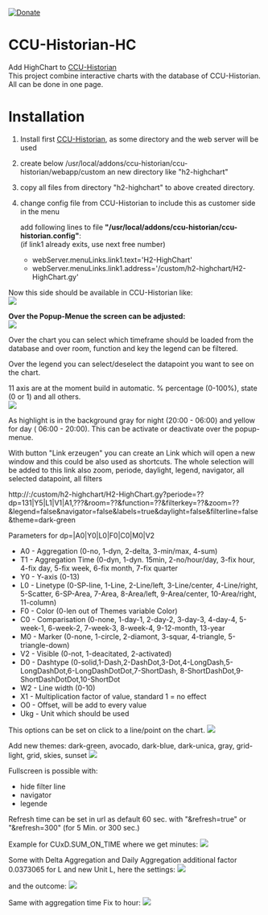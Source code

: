 [![Donate](https://img.shields.io/badge/Donate-PayPal-green.svg)](https://www.paypal.com/cgi-bin/webscr?cmd=_donations&business=UNR7TVPVH74TE&currency_code=EUR&source=url)

# CCU-Historian-HC  
Add HighChart to [CCU-Historian](https://github.com/mdzio/ccu-historian)  
This project combine interactive charts with the database of CCU-Historian. All can be done in one page.  

# Installation  
1. Install first [CCU-Historian](https://github.com/mdzio/ccu-historian), as some directory and the web server will be used
2. create below /usr/local/addons/ccu-historian/ccu-historian/webapp/custom an new directory like "h2-highchart"
3. copy all files from directory "h2-highchart" to above created directory.
4. change config file from CCU-Historian to include this as customer side in the menu
   
   add following lines to file **"/usr/local/addons/ccu-historian/ccu-historian.config"**:  
   (if link1 already exits, use next free number)  
   * webServer.menuLinks.link1.text='H2-HighChart'  
   * webServer.menuLinks.link1.address='/custom/h2-highchart/H2-HighChart.gy'  
   
Now this side should be available in CCU-Historian like:  
![](docs/Menue.png)  
  
**Over the Popup-Menue the screen can be adjusted:**  
![](docs/popmenu.png)  

Over the chart you can select which timeframe should be loaded from the database and over room, function and key the legend can be filtered.

Over the legend you can select/deselect the datapoint you want to see on the chart.

11 axis are at the moment build in automatic. % percentage (0-100%), state (0 or 1) and all others.  
![](docs/screen.png)

As highlight is in the background gray for night (20:00 - 06:00) and yellow for day ( 06:00 - 20:00). This can be activate or deactivate over the popup-menue.

With button "Link erzeugen" you can create an Link which will open a new window and this could be also used as shortcuts. 
The whole selection will be added to this link also zoom, periode, daylight, legend, navigator, all selected datapoint, all filters

http://<host>:<port>/custom/h2-highchart/H2-HighChart.gy?periode=??dp=131|Y5|L1|V1|A1,???&room=??&function=??&filterkey=??&zoom=??&legend=false&navigator=false&labels=true&daylight=false&filterline=false&theme=dark-green

Parameters for dp=<CCU-Historian-ID>|A0|Y0|L0|F0|C0|M0|V2  
   * A0 - Aggregation (0-no, 1-dyn, 2-delta, 3-min/max, 4-sum)
   * T1 - Aggregation Time (0-dyn, 1-dyn. 15min, 2-no/hour/day, 3-fix hour, 4-fix day, 5-fix week, 6-fix month, 7-fix quarter
   * Y0 - Y-axis (0-13)
   * L0 - Linetype (0-SP-line, 1-Line, 2-Line/left, 3-Line/center, 4-Line/right, 5-Scatter, 
          6-SP-Area, 7-Area, 8-Area/left, 9-Area/center, 10-Area/right, 11-column)
   * F0 - Color (0-len out of Themes variable Color)
   * C0 - Comparisation (0-none, 1-day-1, 2-day-2, 3-day-3, 4-day-4, 5-week-1, 6-week-2, 7-week-3, 8-week-4, 9-12-month, 13-year
   * M0 - Marker (0-none, 1-circle, 2-diamont, 3-squar, 4-triangle, 5-triangle-down)
   * V2 - Visible (0-not, 1-deacitated, 2-activated)
   * D0 - Dashtype (0-solid,1-Dash,2-DashDot,3-Dot,4-LongDash,5-LongDashDot,6-LongDashDotDot,7-ShortDash,
          8-ShortDashDot,9-ShortDashDotDot,10-ShortDot
   * W2 - Line width (0-10)
   * X1 - Multiplication factor of value, standard 1 = no effect
   * O0 - Offset, will be add to every value
   * Ukg - Unit which should be used
  
This options can be set on click to a line/point on the chart.
![](docs/line-menu.png) 

Add new themes: dark-green, avocado, dark-blue, dark-unica, gray, grid-light, grid, skies, sunset
![](docs/screen3.png) 

Fullscreen is possible with:  
   * hide filter line
   * navigator
   * legende

Refresh time can be set in url as default 60 sec. with "&refresh=true" or "&refresh=300" (for 5 Min. or 300 sec.)

Example for CUxD.SUM_ON_TIME where we get minutes:
![](docs/screen7.png)

Some with Delta Aggregation and Daily Aggregation additional factor 0.0373065 for L and new Unit L, here the settings:
![](docs/screen5.png)

and the outcome:
![](docs/screen6.png)

Same with aggregation time Fix to hour:
![](docs/screen8.png)
